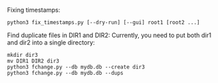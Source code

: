 Fixing timestamps:

    python3 fix_timestamps.py [--dry-run] [--gui] root1 [root2 ...]

Find duplicate files in DIR1 and DIR2:
Currently, you need to put both dir1 and dir2 into a single directory:

    mkdir dir3
    mv DIR1 DIR2 dir3
    python3 fchange.py --db mydb.db --create dir3
    python3 fchange.py --db mydb.db --dups
    